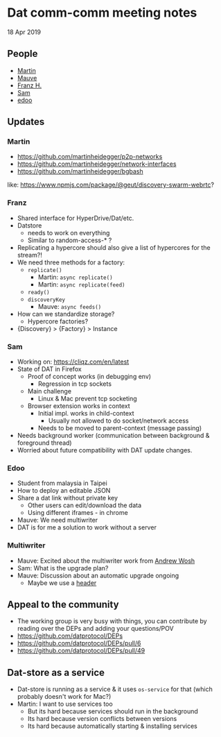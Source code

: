 # Dat comm-comm meeting notes

18 Apr 2019

## People

- [Martin](https://github.com/martinheidegger)
- [Mauve](https://github.com/rangermauve)
- [Franz H.](https://github.com/Frando)
- [Sam](https://github.com/sammacbeth)
- [edoo](https://github.com/ookangzheng)

## Updates

### Martin
- https://github.com/martinheidegger/p2p-networks
- https://github.com/martinheidegger/network-interfaces
- https://github.com/martinheidegger/bgbash

like: https://www.npmjs.com/package/@geut/discovery-swarm-webrtc?

### Franz

- Shared interface for HyperDrive/Dat/etc.
- Datstore
    - needs to work on everything
    - Similar to random-access-* ?
- Replicating a hypercore should also give a list of hypercores for the stream?!
- We need three methods for a factory:
    - `replicate()`
        - Martin: `async replicate()`
        - Martin: `async replicate(feed)`
    - `ready()`
    - `discoveryKey`
        - Mauve: `async feeds()`
- How can we standardize storage?
    - Hypercore factories?
- {Discovery} > {Factory} > Instance

### Sam

- Working on: https://cliqz.com/en/latest
- State of DAT in Firefox
    - Proof of concept works (in debugging env)
        - Regression in tcp sockets
    - Main challenge
        - Linux & Mac prevent tcp socketing
    - Browser extension works in context
        - Initial impl. works in child-context
            - Usually not allowed to do socket/network access
        - Needs to be moved to parent-context (message passing)
- Needs background worker (communication between background & foreground thread)
- Worried about future compatibility with DAT update changes.

### Edoo

- Student from malaysia in Taipei
- How to deploy an editable JSON
- Share a dat link without private key
    - Other users can edit/download the data
    - Using different iframes - in chrome
- Mauve: We need multiwriter
- DAT is for me a solution to work without a server

### Multiwriter

- Mauve: Excited about the multiwriter work from [Andrew Wosh](https://github.com/andrewosh)
- Sam: What is the upgrade plan?
- Mauve: Discussion about an automatic upgrade ongoing
    - Maybe we use a [header](https://github.com/datprotocol/DEPs/blob/master/proposals/0007-hypercore-header.md)

## Appeal to the community

- The working group is very busy with things, you can contribute
    by reading over the DEPs and adding your questions/POV
- https://github.com/datprotocol/DEPs
- https://github.com/datprotocol/DEPs/pull/6
- https://github.com/datprotocol/DEPs/pull/49

## Dat-store as a service

- Dat-store is running as a service & it uses `os-service` for that (which probably doesn't work for Mac?)
- Martin: I want to use services too
    - But its hard because services should run in the background
    - Its hard because version conflicts between versions
    - Its hard because automatically starting & installing services
